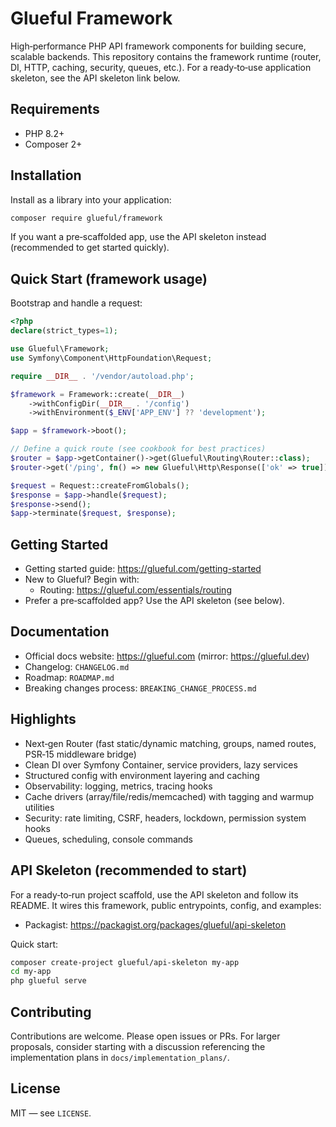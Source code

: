 # Glueful Framework

High‑performance PHP API framework components for building secure, scalable backends. This repository contains the framework runtime (router, DI, HTTP, caching, security, queues, etc.). For a ready‑to‑use application skeleton, see the API skeleton link below.

## Requirements

- PHP 8.2+
- Composer 2+

## Installation

Install as a library into your application:

```bash
composer require glueful/framework
```

If you want a pre‑scaffolded app, use the API skeleton instead (recommended to get started quickly).

## Quick Start (framework usage)

Bootstrap and handle a request:

```php
<?php
declare(strict_types=1);

use Glueful\Framework;
use Symfony\Component\HttpFoundation\Request;

require __DIR__ . '/vendor/autoload.php';

$framework = Framework::create(__DIR__)
    ->withConfigDir(__DIR__ . '/config')
    ->withEnvironment($_ENV['APP_ENV'] ?? 'development');

$app = $framework->boot();

// Define a quick route (see cookbook for best practices)
$router = $app->getContainer()->get(Glueful\Routing\Router::class);
$router->get('/ping', fn() => new Glueful\Http\Response(['ok' => true]));

$request = Request::createFromGlobals();
$response = $app->handle($request);
$response->send();
$app->terminate($request, $response);
```

## Getting Started

- Getting started guide: https://glueful.com/getting-started
- New to Glueful? Begin with:
  - Routing: https://glueful.com/essentials/routing
- Prefer a pre‑scaffolded app? Use the API skeleton (see below).

## Documentation

- Official docs website: https://glueful.com (mirror: https://glueful.dev)
- Changelog: `CHANGELOG.md`
- Roadmap: `ROADMAP.md`
- Breaking changes process: `BREAKING_CHANGE_PROCESS.md`

## Highlights

- Next‑gen Router (fast static/dynamic matching, groups, named routes, PSR‑15 middleware bridge)
- Clean DI over Symfony Container, service providers, lazy services
- Structured config with environment layering and caching
- Observability: logging, metrics, tracing hooks
- Cache drivers (array/file/redis/memcached) with tagging and warmup utilities
- Security: rate limiting, CSRF, headers, lockdown, permission system hooks
- Queues, scheduling, console commands

## API Skeleton (recommended to start)

For a ready‑to‑run project scaffold, use the API skeleton and follow its README. It wires this framework, public entrypoints, config, and examples:

- Packagist: https://packagist.org/packages/glueful/api-skeleton

Quick start:

```bash
composer create-project glueful/api-skeleton my-app
cd my-app
php glueful serve
```

## Contributing

Contributions are welcome. Please open issues or PRs. For larger proposals, consider starting with a discussion referencing the implementation plans in `docs/implementation_plans/`.

## License

MIT — see `LICENSE`.

